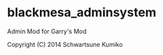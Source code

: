 blackmesa_adminsystem
=====================

Admin Mod for Garry's Mod





Copyright (C) 2014 Schwartsune Kumiko
